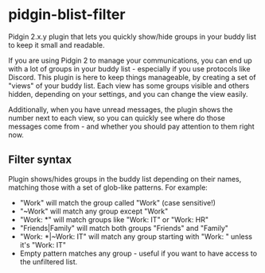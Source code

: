 # pidgin-blist-filter
Pidgin 2.x.y plugin that lets you quickly show/hide groups in your buddy list to keep it small and readable.

If you are using Pidgin 2 to manage your communications, you can end up with a lot of groups in your buddy list - especially if you use protocols like Discord.
This plugin is here to keep things manageable, by creating a set of "views" of your buddy list. Each view has some groups visible and others hidden, depending on your settings, and you can change the view easily.

Additionally, when you have unread messages, the plugin shows the number next to each view, so you can quickly see where do those messages come from - and whether you should pay attention to them right now.

## Filter syntax
Plugin shows/hides groups in the buddy list depending on their names, matching those with a set of glob-like patterns. For example:
 - "Work" will match the group called "Work" (case sensitive!)
 - "~Work" will match any group except "Work"
 - "Work: *" will match groups like "Work: IT" or "Work: HR"
 - "Friends|Family" will match both groups "Friends" and "Family"
 - "Work: *|~Work: IT" will match any group starting with "Work: " unless it's "Work: IT"
 - Empty pattern matches any group - useful if you want to have access to the unfiltered list.
